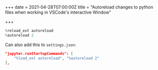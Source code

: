 +++
date = 2021-04-28T07:00:00Z
title = "Autoreload changes to python files when working in VSCode's interactive Window"

+++
```python
%reload_ext autoreload
%autoreload 2
```

Can also add this to `settings.json`:

```json
"jupyter.runStartupCommands": [
    "%load_ext autoreload", "%autoreload 2"
],
```